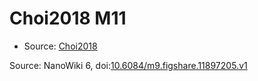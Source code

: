 <a name="material" />

# Choi2018 M11
<script type="application/ld+json">
  {
    "@context": "https://schema.org/",
    "@type": "ChemicalSubstance",
    "@id": "https://egonw.github.io/nanowiki/nanowiki522.html#material",
    "http://purl.org/dc/terms/conformsTo":
      {
        "@type": "CreativeWork",
        "@id": "https://bioschemas.org/profiles/ChemicalSubstance/0.4-RELEASE/"
      },
    "identfier": "522",
    "name": "Choi2018 M11",
    "url": "https://egonw.github.io/nanowiki/nanowiki522.html#material",
    "sameAs": "http://127.0.0.1/mediawiki/index.php/Special:URIResolver/Choi2018_M11"
  }
</script>


* Source: [Choi2018](articleChoi2018.md)


Source: NanoWiki 6, doi:[10.6084/m9.figshare.11897205.v1](https://doi.org/10.6084/m9.figshare.11897205.v1)
